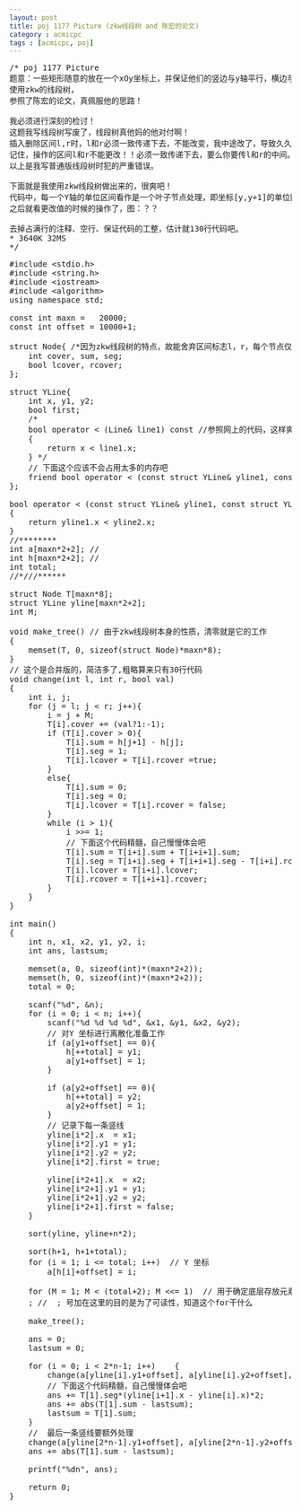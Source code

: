 ```yaml
---
layout: post
title: poj 1177 Picture (zkw线段树 and 陈宏的论文)
category : acmicpc
tags : [acmicpc, poj]
---
```


<pre>/* poj 1177 Picture  
题意：一些矩形随意的放在一个xOy坐标上，并保证他们的竖边与y轴平行，横边与x轴平行，问你他们构成的最终图形的边长是多少。  
使用zkw的线段树，  
参照了陈宏的论文，真佩服他的思路！  

我必须进行深刻的检讨！  
这题我写线段树写废了，线段树真他妈的他对付啊！  
插入删除区间l,r时，l和r必须一致传递下去，不能改变，我中途改了，导致久久搞不清，Fuck的线段树。  
记住，操作的区间l和r不能更改！！必须一致传递下去，要么你要传l和r的中间。  
以上是我写普通版线段树时犯的严重错误。  

下面就是我使用zkw线段树做出来的，很爽吧！  
代码中，每一个Y轴的单位区间看作是一个叶子节点处理，即坐标[y,y+1]的单位区间，按zkw同理，最外围的两个仅仅用于当做开区间。  
之后就看更改值的时候的操作了，图：？？  

去掉占满行的注释、空行、保证代码的工整，估计就130行代码吧。  
* 3640K	32MS  
*/</pre>  
<!--more-->  
<pre>#include &lt;stdio.h&gt;  
#include &lt;string.h&gt;  
#include &lt;iostream&gt;  
#include &lt;algorithm&gt;  
using namespace std;  

const int maxn =   20000;  
const int offset = 10000+1;  

struct Node{ /*因为zkw线段树的特点，故能舍弃区间标志l，r，每个节点仅仅储存有用的数据，仅有一个缺点，空间占用比普通线段树多，但是时间消耗更少了*/  
    int cover, sum, seg;  
    bool lcover, rcover;  
};  

struct YLine{  
    int x, y1, y2;  
    bool first;  
    /*  
    bool operator &lt; (Line&amp; line1) const //参照网上的代码，这样爽，不知道会不会占用太多的内存   
    {  
        return x &lt; line1.x;  
    } */  
    // 下面这个应该不会占用太多的内存吧  
    friend bool operator &lt; (const struct YLine&amp; yline1, const struct YLine&amp; yline2);  
};  

bool operator &lt; (const struct YLine&amp; yline1, const struct YLine&amp; yline2)  
{  
    return yline1.x &lt; yline2.x;  
}  
//********  
int a[maxn*2+2]; //   
int h[maxn*2+2]; //   
int total;  
//*///******  

struct Node T[maxn*8];  
struct YLine yline[maxn*2+2];  
int M;  

void make_tree() // 由于zkw线段树本身的性质，清零就是它的工作  
{  
    memset(T, 0, sizeof(struct Node)*maxn*8);  
}  
// 这个是合并版的，简洁多了,粗略算来只有30行代码  
void change(int l, int r, bool val)  
{  
    int i, j;  
    for (j = l; j &lt; r; j++){  
        i = j + M;  
        T[i].cover += (val?1:-1);  
        if (T[i].cover &gt; 0){  
            T[i].sum = h[j+1] - h[j];  
            T[i].seg = 1;  
            T[i].lcover = T[i].rcover =true;  
        }  
        else{  
            T[i].sum = 0;  
            T[i].seg = 0;  
            T[i].lcover = T[i].rcover = false;  
        }  
        while (i &gt; 1){  
            i &gt;&gt;= 1;  
            // 下面这个代码精髓，自己慢慢体会吧  
            T[i].sum = T[i+i].sum + T[i+i+1].sum;  
            T[i].seg = T[i+i].seg + T[i+i+1].seg - T[i+i].rcover * T[i+i+1].lcover;  
            T[i].lcover = T[i+i].lcover;  
            T[i].rcover = T[i+i+1].rcover;  
        }  
    }  
}   

int main()  
{  
    int n, x1, x2, y1, y2, i;  
    int ans, lastsum;  

    memset(a, 0, sizeof(int)*(maxn*2+2));  
    memset(h, 0, sizeof(int)*(maxn*2+2));  
    total = 0;  

    scanf("%d", &amp;n);  
    for (i = 0; i &lt; n; i++){  
        scanf("%d %d %d %d", &amp;x1, &amp;y1, &amp;x2, &amp;y2);  
        // 对Y 坐标进行离散化准备工作  
        if (a[y1+offset] == 0){  
            h[++total] = y1;  
            a[y1+offset] = 1;  
        }  

        if (a[y2+offset] == 0){  
            h[++total] = y2;  
            a[y2+offset] = 1;  
        }  
        // 记录下每一条竖线  
        yline[i*2].x  = x1;  
        yline[i*2].y1 = y1;  
        yline[i*2].y2 = y2;  
        yline[i*2].first = true;  

        yline[i*2+1].x  = x2;  
        yline[i*2+1].y1 = y1;  
        yline[i*2+1].y2 = y2;  
        yline[i*2+1].first = false;  
    }  

    sort(yline, yline+n*2);  

    sort(h+1, h+1+total);  
    for (i = 1; i &lt;= total; i++)  // Y 坐标  
        a[h[i]+offset] = i;  

    for (M = 1; M &lt; (total+2); M &lt;&lt;= 1)  // 用于确定底层存放元素最少需要多少空间，要保证是2的幂次方  
    ; //  ; 号加在这里的目的是为了可读性，知道这个for干什么  

    make_tree();   

    ans = 0;  
    lastsum = 0;  

    for (i = 0; i &lt; 2*n-1; i++)    {  
        change(a[yline[i].y1+offset], a[yline[i].y2+offset], yline[i].first);  
        // 下面这个代码精髓，自己慢慢体会吧  
        ans += T[1].seg*(yline[i+1].x - yline[i].x)*2;  
        ans += abs(T[1].sum - lastsum);  
        lastsum = T[1].sum;  
    }  
    //  最后一条竖线要额外处理  
    change(a[yline[2*n-1].y1+offset], a[yline[2*n-1].y2+offset], yline[2*n-1].first);  
    ans += abs(T[1].sum - lastsum);  

    printf("%dn", ans);  

    return 0;  
}</pre>  
